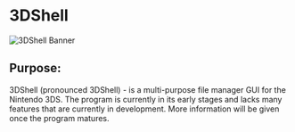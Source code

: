 # 3DShell

![3DShell Banner](http://i.imgur.com/Z2pzVVZ.png)

Purpose:
--------------------------------------------------------------------------------

3DShell (pronounced 3DShell) - is a multi-purpose file manager GUI for the Nintendo 3DS. The program is currently in its early stages and lacks many features that are currently in development. More information will be given once the program matures.

